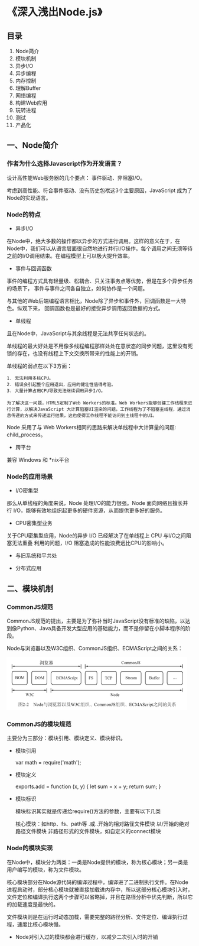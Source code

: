 # 《深入浅出Node.js》

## 目录

1. Node简介
2. 模块机制
3. 异步I/O
4. 异步编程
5. 内存控制
6. 理解Buffer
7. 网络编程
8. 构建Web应用
9. 玩转进程
10. 测试
11. 产品化

## 一、Node简介

### 作者为什么选择Javascript作为开发语言？

设计高性能Web服务器的几个要点： 事件驱动、非阻塞I/O。

考虑到高性能、符合事件驱动、没有历史包袱这3个主要原因，JavaScript 成为了Node的实现语言。

### Node的特点

- 异步I/O

在Node中，绝大多数的操作都以异步的方式进行调用。这样的意义在于，在Node中，我们可以从语言层面很自然地进行并行I/O操作。每个调用之间无须等待之前的I/O调用结束。在编程模型上可以极大提升效率。

- 事件与回调函数

事件的编程方式具有轻量级、松耦合、只关注事务点等优势，但是在多个异步任务的场景下， 事件与事件之间各自独立，如何协作是一个问题。

与其他的Web后端编程语言相比，Node除了异步和事件外，回调函数是一大特色。纵观下来， 回调函数也是最好的接受异步调用返回数据的方式。

- 单线程

且在Node中，JavaScript与其余线程是无法共享任何状态的。

单线程的最大好处是不用像多线程编程那样处处在意状态的同步问题，这里没有死锁的存在，也没有线程上下文交换所带来的性能上的开销。

单线程的弱点在以下3方面：

    1. 无法利用多核CPU。
    2. 错误会引起整个应用退出，应用的健壮性值得考验。
    3. 大量计算占用CPU导致无法继续调用异步I/O。

    为了解决这一问题，HTML5定制了Web Workers的标准。Web Workers能够创建工作线程来进行计算，以解决JavaScript 大计算阻塞UI渲染的问题。工作线程为了不阻塞主线程，通过消息传递的方式来传递运行结果，这也使得工作线程不能访问到主线程中的UI。

Node 采用了与 Web Workers相同的思路来解决单线程中大计算量的问题: child_process。

- 跨平台

兼容 Windows 和 *nix平台

### Node的应用场景

- I/O密集型

那么从单线程的角度来说，Node 处理I/O的能力很强。Node 面向网络且擅长并行 I/O，能够有效地组织起更多的硬件资源，从而提供更多好的服务。

- CPU密集型业务

关于CPU密集型应用，Node的异步 I/O 已经解决了在单线程上 CPU 与I/O之间阻塞无法重叠 利用的问题，I/O 阻塞造成的性能浪费远比CPU的影响小。

- 与旧系统和平共处

- 分布式应用

## 二、模块机制

### CommonJS规范

CommonJS规范的提出，主要是为了弥补当时JavaScript没有标准的缺陷，以达到像Python、Java具备开发大型应用的基础能力，而不是停留在小脚本程序的阶段。

Node与浏览器以及W3C组织、CommonJS组织、ECMAScript之间的关系：

![node](./images/node-1.png)

### CommonJS的模块规范

主要分为三部分：模块引用、模块定义、模块标识。

- 模块引用

    var math = require('math');

- 模块定义

    exports.add = function (x, y) {
        let sum = x + y;
        return sum;
    }

- 模块标识

    模块标识其实就是传递给require()方法的参数，主要有以下几类

    核心模块：如http、fs、path等
    .或..开始的相对路径文件模块
    以/开始的绝对路径文件模块
    非路径形式的文件模块，如自定义的connect模块

### Node的模块实现

在Node中，模块分为两类：一类是Node提供的模块，称为核心模块；另一类是用户编写的模块，称为文件模块。

核心模块部分在Node源代码的编译过程中，编译进了二进制执行文件。在Node进程启动时，部分核心模块就被直接加载进内存中，所以这部分核心模块引入时，文件定位和编译执行这两个步骤可以省略掉，并且在路径分析中优先判断，所以它的加载速度是最快的。

文件模块则是在运行时动态加载，需要完整的路径分析、文件定位、编译执行过程，速度比核心模块慢。

- Node对引入过的模块都会进行缓存，以减少二次引入时的开销

